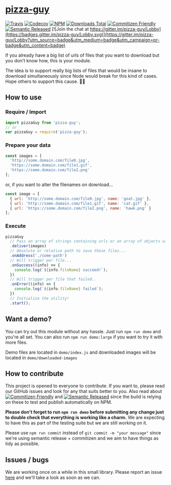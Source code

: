 # [pizza-guy](https://youtu.be/1uXrXTSASK0)

[![Travis](https://img.shields.io/travis/andrscrrn/pizza-guy.svg)](https://travis-ci.org/andrscrrn/pizza-guy)
[![Codecov](https://codecov.io/gh/andrscrrn/pizza-guy/branch/master/graph/badge.svg)](https://codecov.io/gh/andrscrrn/pizza-guy)
[![NPM](https://img.shields.io/npm/v/pizza-guy.svg)](https://www.npmjs.com/package/pizza-guy)
[![Downloads Total](https://img.shields.io/npm/dt/pizza-guy.svg)](https://www.npmjs.com/package/pizza-guy)
[![Commitizen Friendly](https://img.shields.io/badge/commitizen-friendly-brightgreen.svg)](http://commitizen.github.io/cz-cli/)
[![Semantic Released](https://img.shields.io/badge/%20%20%F0%9F%93%A6%F0%9F%9A%80-semantic--release-e10079.svg)](https://github.com/semantic-release/semantic-release)
[![Join the chat at https://gitter.im/pizza-guy/Lobby](https://badges.gitter.im/pizza-guy/Lobby.svg)](https://gitter.im/pizza-guy/Lobby?utm_source=badge&utm_medium=badge&utm_campaign=pr-badge&utm_content=badge)


If you already have a big list of urls of files that you want to download but you don't know how, this is your module.

The idea is to support really big lists of files that would be insane to download simultaneously since Node would break for this kind of cases. Hope others to support this cause. ✌🏻

## How to use

### Require / Import

```javascript
import pizzaGuy from 'pizza-guy';
// or
var pizzaGuy = require('pizza-guy');
```

### Prepare your data
```javascript
const images = [
  'http://some.domain.com/file0.jpg',
  'https://some.domain.com/file1.gif',
  'https://some.domain.com/file2.png'
];
```
or, if you want to alter the filenames on download...

```javascript
const image = [
  { url: 'http://some.domain.com/file0.jpg', name: 'goat.jpg' },
  { url: 'http://some.domain.com/file1.gif', name: 'cat.gif' },
  { url: 'https://some.domain.com/file2.png', name: 'hawk.png' }
];
```

### Execute
```javascript
pizzaGuy
  // Pass an array of strings containing urls or an array of objects with urls and names...
  .deliver(images)
  // Absolute or relative path to save these files...
  .onAddress('./some-path')
  // Will trigger per file...
  .onSuccess((info) => {
    console.log(`${info.fileName} succeed!`);
  })
  // Will trigger per file that failed..
  .onError((info) => {
    console.log(`${info.fileName} failed`);
  })
  // Initialize the utility!
  .start();
```

## Want a demo?
You can try out this module without any hassle. Just run `npm run demo` and you're all set. You can also run `npm run demo:large` if you want to try it with more files.

Demo files are located in `demo/index.js` and downloaded images will be located in `demo/downloaded-images`

## How to contribute
This project is opened to everyone to contribute. If you want to, please read our GitHub issues and look for any that suits better to you. Also read about [![Commitizen Friendly](https://img.shields.io/badge/commitizen-friendly-brightgreen.svg?style=flat-square)](http://commitizen.github.io/cz-cli/) and
[![Semantic Released](https://img.shields.io/badge/%20%20%F0%9F%93%A6%F0%9F%9A%80-semantic--release-e10079.svg?style=flat-square)](https://github.com/semantic-release/semantic-release) since the build is relying on these to test and publish automatically on NPM.

**Please don't forget to run `npm run demo` before submitting any change just to double check that everything is working like a charm.** We are expecting to have this as part of the testing suite but we are still working on it.

Please use `npm run commit` instead of `git commit -m "your message"` since we're using semantic release + commitizen and we aim to have things as tidy as possible.

## Issues / bugs
We are working once on a while in this small library. Please report an issue [here](https://github.com/andrscrrn/pizza-guy/issues) and we'll take a look as soon as we can.
